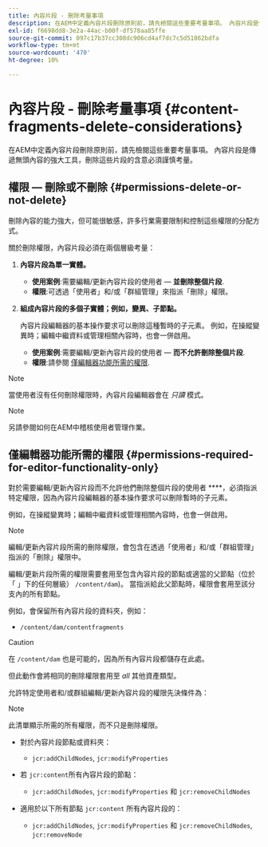 ```yaml
---
title: 內容片段 - 刪除考量事項
description: 在AEM中定義內容片段刪除原則前，請先檢閱這些重要考量事項。 內容片段是傳遞無頭內容的強大工具，刪除這些片段的含意必須謹慎考量。
exl-id: f6698dd8-3e2a-44ac-b00f-df578aa85ffe
source-git-commit: 097c17b37cc308dc906cd4af7dc7c5d51862bdfa
workflow-type: tm+mt
source-wordcount: '470'
ht-degree: 10%

---
```


# 內容片段 - 刪除考量事項 {#content-fragments-delete-considerations}

在AEM中定義內容片段刪除原則前，請先檢閱這些重要考量事項。 內容片段是傳遞無頭內容的強大工具，刪除這些片段的含意必須謹慎考量。

## 權限 — 刪除或不刪除 {#permissions-delete-or-not-delete}

刪除內容的能力強大，但可能很敏感，許多行業需要限制和控制這些權限的分配方式。

關於刪除權限，內容片段必須在兩個層級考量：

1. **內容片段為單一實體。**

   * **使用案例**:需要編輯/更新內容片段的使用者 —  **並刪除整個片段**.
   * **權限**:可透過「使用者」和/或「群組管理」來指派「刪除」權限。 <!-- The [Delete](/help/sites-administering/security.md#actions) permission can be [assigned through User and/or Group Management](/help/sites-administering/security.md#managing-permissions). -->

2. **組成內容片段的多個子實體；例如，變異、子節點。**

   內容片段編輯器的基本操作要求可以刪除這種暫時的子元素。 例如，在操縱變異時；編輯中繼資料或管理相關內容時，也會一併啟用。

   * **使用案例**:需要編輯/更新內容片段的使用者 —  **而不允許刪除整個片段**.
   * **權限**:請參閱 [僅編輯器功能所需的權限](#permissions-required-for-editor-functionality-only).

>[!NOTE]
>
>當使用者沒有任何刪除權限時，內容片段編輯器會在 *只讀* 模式。 <!-- When a user does not have any [Delete](/help/sites-administering/security.md#actions) permissions, the Content Fragment editor operates in *read-only* mode. -->

>[!NOTE]
>
>另請參閱如何在AEM中稽核使用者管理作業。 <!-- See also [How to Audit User Management Operations in AEM](/help/sites-administering/audit-user-management-operations.md). -->

## 僅編輯器功能所需的權限 {#permissions-required-for-editor-functionality-only}

對於需要編輯/更新內容片段而不允許他們刪除整個片段的使用者 ****，必須指派特定權限，因為內容片段編輯器的基本操作要求可以刪除暫時的子元素。

例如，在操縱變異時；編輯中繼資料或管理相關內容時，也會一併啟用。

>[!NOTE]
>
>編輯/更新內容片段所需的刪除權限，會包含在透過「使用者」和/或「群組管理」指派的「刪除」權限中。 <!-- The delete permissions, required to edit/update a Content Fragment, are included in the Delete permission [assigned through User and/or Group Management](/help/sites-administering/security.md#managing-permissions). -->

編輯/更新片段所需的權限需要套用至包含內容片段的節點或適當的父節點（位於「 」下的任何層級） `/content/dam`)。 當指派給此父節點時，權限會套用至該分支內的所有節點。

例如，會保留所有內容片段的資料夾，例如：

* `/content/dam/contentfragments`

>[!CAUTION]
>
>在 `/content/dam` 也是可能的，因為所有內容片段都儲存在此處。
>
>但此動作會將相同的刪除權限套用至 *all* 其他資產類型。

允許特定使用者和/或群組編輯/更新內容片段的權限先決條件為：

>[!NOTE]
>
>此清單顯示所需的所有權限，而不只是刪除權限。

* 對於內容片段節點或資料夾：

   * `jcr:addChildNodes`, `jcr:modifyProperties`

* 若 `jcr:content`所有內容片段的節點：

   * `jcr:addChildNodes`, `jcr:modifyProperties` 和 `jcr:removeChildNodes`

* 適用於以下所有節點 `jcr:content` 所有內容片段的：

   * `jcr:addChildNodes`, `jcr:modifyProperties` 和 `jcr:removeChildNodes`, `jcr:removeNode`

<!-- There is no CRXDE Lite -->

<!--
These `remove` privileges must be [administered using Access Control Lists, within CRXDE Lite](/help/sites-administering/user-group-ac-admin.md#access-right-management). 

The `add` and `modify` privileges can also be administered in CRXDE Lite, or using the User Management console.

For example, the definition of the `remove` privileges for a group `content-authors-no-delete`:

![cf-delete-03](assets/cf-delete-03.png)
-->
